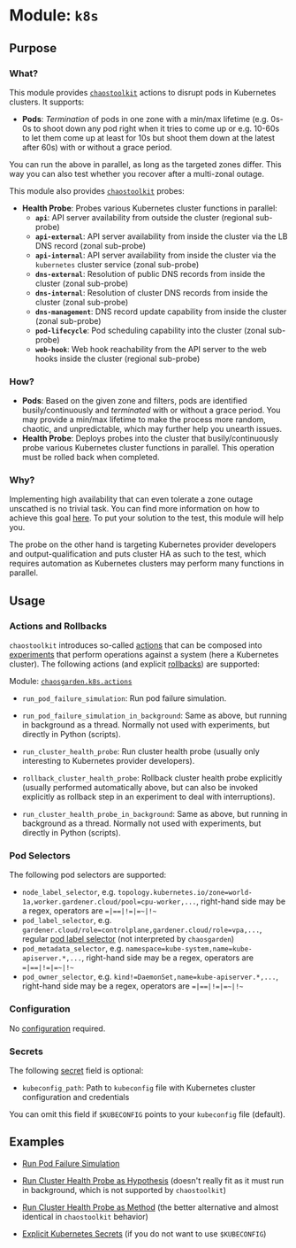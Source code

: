 # **Module: `k8s`**

## Purpose

### What?

This module provides [`chaostoolkit`](https://chaostoolkit.org) actions to disrupt pods in Kubernetes clusters. It supports:

- **Pods**: *Termination* of pods in one zone with a min/max lifetime (e.g. 0s-0s to shoot down any pod right when it tries to come up or e.g. 10-60s to let them come up at least for 10s but shoot them down at the latest after 60s) with or without a grace period.

You can run the above in parallel, as long as the targeted zones differ. This way you can also test whether you recover after a multi-zonal outage.

This module also provides [`chaostoolkit`](https://chaostoolkit.org) probes:

- **Health Probe**: Probes various Kubernetes cluster functions in parallel:
  - **`api`**: API server availability from outside the cluster (regional sub-probe)
  - **`api-external`**: API server availability from inside the cluster via the LB DNS record (zonal sub-probe)
  - **`api-internal`**: API server availability from inside the cluster via the `kubernetes` cluster service (zonal sub-probe)
  - **`dns-external`**: Resolution of public DNS records from inside the cluster (zonal sub-probe)
  - **`dns-internal`**: Resolution of cluster DNS records from inside the cluster (zonal sub-probe)
  - **`dns-management`**: DNS record update capability from inside the cluster (zonal sub-probe)
  - **`pod-lifecycle`**: Pod scheduling capability into the cluster (zonal sub-probe)
  - **`web-hook`**: Web hook reachability from the API server to the web hooks inside the cluster (regional sub-probe)

### How?

- **Pods**: Based on the given zone and filters, pods are identified busily/continuously and *terminated* with or without a grace period. You may provide a min/max lifetime to make the process more random, chaotic, and unpredictable, which may further help you unearth issues.
- **Health Probe**: Deploys probes into the cluster that busily/continuously probe various Kubernetes cluster functions in parallel. This operation must be rolled back when completed.

### Why?

Implementing high availability that can even tolerate a zone outage unscathed is no trivial task. You can find more information on how to achieve this goal [here](/docs/k8s/high-availability.md). To put your solution to the test, this module will help you.

The probe on the other hand is targeting Kubernetes provider developers and output-qualification and puts cluster HA as such to the test, which requires automation as Kubernetes clusters may perform many functions in parallel.

## Usage

### Actions and Rollbacks

`chaostoolkit` introduces so-called [actions](https://chaostoolkit.org/reference/api/experiment/#action) that can be composed into [experiments](https://chaostoolkit.org/reference/api/experiment/#experiment) that perform operations against a system (here a Kubernetes cluster). The following actions (and explicit [rollbacks](https://chaostoolkit.org/reference/api/experiment/#rollbacks)) are supported:

Module: [`chaosgarden.k8s.actions`](/chaosgarden/k8s/actions.py)

- `run_pod_failure_simulation`: Run pod failure simulation.
- `run_pod_failure_simulation_in_background`: Same as above, but running in background as a thread. Normally not used with experiments, but directly in Python (scripts).

- `run_cluster_health_probe`: Run cluster health probe (usually only interesting to Kubernetes provider developers).
- `rollback_cluster_health_probe`: Rollback cluster health probe explicitly (usually performed automatically above, but can also be invoked explicitly as rollback step in an experiment to deal with interruptions).
- `run_cluster_health_probe_in_background`: Same as above, but running in background as a thread. Normally not used with experiments, but directly in Python (scripts).

### Pod Selectors

The following pod selectors are supported:

- `node_label_selector`, e.g. `topology.kubernetes.io/zone=world-1a,worker.gardener.cloud/pool=cpu-worker,...`, right-hand side may be a regex, operators are `=|==|!=|=~|!~`
- `pod_label_selector`, e.g. `gardener.cloud/role=controlplane,gardener.cloud/role=vpa,...`, regular [pod label selector](https://kubernetes.io/docs/concepts/overview/working-with-objects/labels/#label-selectors) (not interpreted by `chaosgarden`)
- `pod_metadata_selector`, e.g. `namespace=kube-system,name=kube-apiserver.*,...`, right-hand side may be a regex, operators are `=|==|!=|=~|!~`
- `pod_owner_selector`, e.g. `kind!=DaemonSet,name=kube-apiserver.*,...`, right-hand side may be a regex, operators are `=|==|!=|=~|!~`

### Configuration

No [configuration](https://chaostoolkit.org/reference/api/experiment/#configuration) required.

### Secrets

The following [secret](https://chaostoolkit.org/reference/api/experiment/#secrets) field is optional:

- `kubeconfig_path`: Path to `kubeconfig` file with Kubernetes cluster configuration and credentials

You can omit this field if `$KUBECONFIG` points to your `kubeconfig` file (default).

## Examples

- [Run Pod Failure Simulation](/docs/k8s/run-pod-failure-simulation.json)

- [Run Cluster Health Probe as Hypothesis](/docs/k8s/run-cluster-health-probe-as-hypothesis.json) (doesn't really fit as it must run in background, which is not supported by `chaostoolkit`)
- [Run Cluster Health Probe as Method](/docs/k8s/run-cluster-health-probe-as-method.json) (the better alternative and almost identical in `chaostoolkit` behavior)

- [Explicit Kubernetes Secrets](/docs/k8s/explicit-k8s-secrets.json) (if you do not want to use `$KUBECONFIG`)
